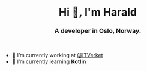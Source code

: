 <h1 align="center">Hi 👋, I'm Harald</h1>
<h3 align="center">A developer in Oslo, Norway.</h3>

<br/>

- 🔭 I’m currently working at [@ITVerket](https://github.com/itverket)
- 🌱 I’m currently learning **Kotlin**

<!--
**haraldgronlie/haraldgronlie** is a ✨ _special_ ✨ repository because its `README.md` (this file) appears on your GitHub profile.

Here are some ideas to get you started:

- 🔭 I’m currently working on ...
- 🌱 I’m currently learning ...
- 👯 I’m looking to collaborate on ...
- 🤔 I’m looking for help with ...
- 💬 Ask me about ...
- 📫 How to reach me: ...
- 😄 Pronouns: ...
- ⚡ Fun fact: ...
-->
